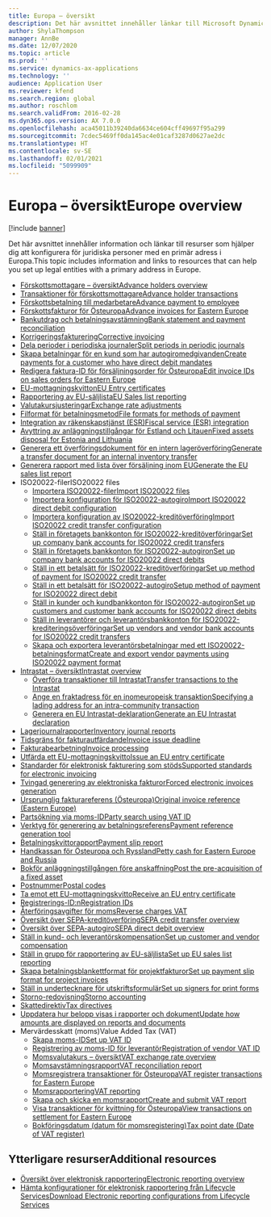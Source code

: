 ```yaml
---
title: Europa – översikt
description: Det här avsnittet innehåller länkar till Microsoft Dynamics 365 Finance dokumentationsresurser för Europa.
author: ShylaThompson
manager: AnnBe
ms.date: 12/07/2020
ms.topic: article
ms.prod: ''
ms.service: dynamics-ax-applications
ms.technology: ''
audience: Application User
ms.reviewer: kfend
ms.search.region: global
ms.author: roschlom
ms.search.validFrom: 2016-02-28
ms.dyn365.ops.version: AX 7.0.0
ms.openlocfilehash: aca45011b39240da6634ce604cff49697f95a299
ms.sourcegitcommit: 7cdec5469ff0da145ac4e01caf3287d0627ae2dc
ms.translationtype: HT
ms.contentlocale: sv-SE
ms.lasthandoff: 02/01/2021
ms.locfileid: "5099909"
---
```

# <a name="europe-overview"></a><span data-ttu-id="f5ff9-103">Europa – översikt</span><span class="sxs-lookup"><span data-stu-id="f5ff9-103">Europe overview</span></span>

[!include [banner](../includes/banner.md)]

<span data-ttu-id="f5ff9-104">Det här avsnittet innehåller information och länkar till resurser som hjälper dig att konfigurera för juridiska personer med en primär adress i Europa.</span><span class="sxs-lookup"><span data-stu-id="f5ff9-104">This topic includes information and links to resources that can help you set up legal entities with a primary address in Europe.</span></span> 

- [<span data-ttu-id="f5ff9-105">Förskottsmottagare – översikt</span><span class="sxs-lookup"><span data-stu-id="f5ff9-105">Advance holders overview</span></span>](emea-advance-holders.md)
 - [<span data-ttu-id="f5ff9-106">Transaktioner för förskottsmottagare</span><span class="sxs-lookup"><span data-stu-id="f5ff9-106">Advance holder transactions</span></span>](emea-advance-holders-transactions.md)
 - [<span data-ttu-id="f5ff9-107">Förskottsbetalning till medarbetare</span><span class="sxs-lookup"><span data-stu-id="f5ff9-107">Advance payment to employee</span></span>](tasks/advance-payment-employee.md)
- [<span data-ttu-id="f5ff9-108">Förskottsfakturor för Östeuropa</span><span class="sxs-lookup"><span data-stu-id="f5ff9-108">Advance invoices for Eastern Europe</span></span>](emea-advance-invoice.md)
- [<span data-ttu-id="f5ff9-109">Bankutdrag och betalningsavstämning</span><span class="sxs-lookup"><span data-stu-id="f5ff9-109">Bank statement and payment reconciliation</span></span>](emea-bank-reconciliation.md)
- [<span data-ttu-id="f5ff9-110">Korrigeringsfakturering</span><span class="sxs-lookup"><span data-stu-id="f5ff9-110">Corrective invoicing</span></span>](emea-corrective-invoice.md)
- [<span data-ttu-id="f5ff9-111">Dela perioder i periodiska journaler</span><span class="sxs-lookup"><span data-stu-id="f5ff9-111">Split periods in periodic journals</span></span>](emea-create-post-periodic-journals.md)
- [<span data-ttu-id="f5ff9-112">Skapa betalningar för en kund som har autogiromedgivanden</span><span class="sxs-lookup"><span data-stu-id="f5ff9-112">Create payments for a customer who have direct debit mandates</span></span>](tasks/create-payments-customers-who-have-direct-debit-mandates.md)
- [<span data-ttu-id="f5ff9-113">Redigera faktura-ID för försäljningsorder för Östeuropa</span><span class="sxs-lookup"><span data-stu-id="f5ff9-113">Edit invoice IDs on sales orders for Eastern Europe</span></span>](emea-edit-invoice-id-sales-orders.md)
- [<span data-ttu-id="f5ff9-114">EU-mottagningskvitton</span><span class="sxs-lookup"><span data-stu-id="f5ff9-114">EU Entry certificates</span></span>](emea-entry-certificates.md)
- [<span data-ttu-id="f5ff9-115">Rapportering av EU-säljlista</span><span class="sxs-lookup"><span data-stu-id="f5ff9-115">EU Sales list reporting</span></span>](emea-eu-sales-list.md)
- [<span data-ttu-id="f5ff9-116">Valutakursjusteringar</span><span class="sxs-lookup"><span data-stu-id="f5ff9-116">Exchange rate adjustments</span></span>](emea-exchange-rate-adjustments.md)
- [<span data-ttu-id="f5ff9-117">Filformat för betalningsmetod</span><span class="sxs-lookup"><span data-stu-id="f5ff9-117">File formats for methods of payment</span></span>](emea-select-file-formats-for-the-method-of-payments.md)
- [<span data-ttu-id="f5ff9-118">Integration av räkenskapstjänst (ESR)</span><span class="sxs-lookup"><span data-stu-id="f5ff9-118">Fiscal service (ESR) integration</span></span>](emea-fiscal-service-integration.md)
- [<span data-ttu-id="f5ff9-119">Avyttring av anläggningstillgångar för Estland och Litauen</span><span class="sxs-lookup"><span data-stu-id="f5ff9-119">Fixed assets disposal for Estonia and Lithuania</span></span>](emea-credit-note-reverse-fixed-asset-sale.md)
- [<span data-ttu-id="f5ff9-120">Generera ett överföringsdokument för en intern lageröverföring</span><span class="sxs-lookup"><span data-stu-id="f5ff9-120">Generate a transfer document for an internal inventory transfer</span></span>](tasks/transfer-document-internal-inventory-transfer.md)
- [<span data-ttu-id="f5ff9-121">Generera rapport med lista över försäljning inom EU</span><span class="sxs-lookup"><span data-stu-id="f5ff9-121">Generate the EU sales list report</span></span>](tasks/eur-00011-eu-sales-list-report.md)
- <span data-ttu-id="f5ff9-122">ISO20022-filer</span><span class="sxs-lookup"><span data-stu-id="f5ff9-122">ISO20022 files</span></span>
  - [<span data-ttu-id="f5ff9-123">Importera ISO20022-filer</span><span class="sxs-lookup"><span data-stu-id="f5ff9-123">Import ISO20022 files</span></span>](emea-ISO20022-file-formats.md)
  - [<span data-ttu-id="f5ff9-124">Importera konfiguration för ISO20022-autogiro</span><span class="sxs-lookup"><span data-stu-id="f5ff9-124">Import ISO20022 direct debit configuration</span></span>](tasks/import-iso20022-direct-debit-configuration.md)
  - [<span data-ttu-id="f5ff9-125">Importera konfiguration av ISO20022-kreditöverföring</span><span class="sxs-lookup"><span data-stu-id="f5ff9-125">Import ISO20022 credit transfer configuration</span></span>](tasks/import-iso20022-credit-transfer-configuration.md)
  - [<span data-ttu-id="f5ff9-126">Ställ in företagets bankkonton för ISO20022-kreditöverföringar</span><span class="sxs-lookup"><span data-stu-id="f5ff9-126">Set up company bank accounts for ISO20022 credit transfers</span></span>](tasks/set-up-company-bank-accounts-iso20022-credit-transfers.md)
  - [<span data-ttu-id="f5ff9-127">Ställ in företagets bankkonton för ISO20022-autogiron</span><span class="sxs-lookup"><span data-stu-id="f5ff9-127">Set up company bank accounts for ISO20022 direct debits</span></span>](tasks/set-up-company-bank-accounts-iso20022-direct-debits.md)
  - [<span data-ttu-id="f5ff9-128">Ställ in ett betalsätt för ISO20022-kreditöverföringar</span><span class="sxs-lookup"><span data-stu-id="f5ff9-128">Set up method of payment for ISO20022 credit transfer</span></span>](tasks/set-up-method-payment-iso20022-credit-transfer.md)
  - [<span data-ttu-id="f5ff9-129">Ställ in ett betalsätt för ISO20022-autogiro</span><span class="sxs-lookup"><span data-stu-id="f5ff9-129">Setup method of payment for ISO20022 direct debit</span></span>](tasks/setup-method-payment-iso20022-direct-debit.md)
  - [<span data-ttu-id="f5ff9-130">Ställ in kunder och kundbankkonton för ISO20022-autogiron</span><span class="sxs-lookup"><span data-stu-id="f5ff9-130">Set up customers and customer bank accounts for ISO20022 direct debits</span></span>](tasks/set-up-bank-accounts-iso20022-direct-debits.md)
  - [<span data-ttu-id="f5ff9-131">Ställ in leverantörer och leverantörsbankkonton för ISO20022-krediteringsöverföringar</span><span class="sxs-lookup"><span data-stu-id="f5ff9-131">Set up vendors and vendor bank accounts for ISO20022 credit transfers</span></span>](tasks/set-up-vendor-iso20022-credit-transfers.md)
  - [<span data-ttu-id="f5ff9-132">Skapa och exportera leverantörsbetalningar med ett ISO20022-betalningsformat</span><span class="sxs-lookup"><span data-stu-id="f5ff9-132">Create and export vendor payments using ISO20022 payment format</span></span>](tasks/create-export-vendor-payments-iso20022-payment-format.md)
- [<span data-ttu-id="f5ff9-133">Intrastat – översikt</span><span class="sxs-lookup"><span data-stu-id="f5ff9-133">Intrastat overview</span></span>](emea-intrastat.md)
  - [<span data-ttu-id="f5ff9-134">Överföra transaktioner till Intrastat</span><span class="sxs-lookup"><span data-stu-id="f5ff9-134">Transfer transactions to the Intrastat</span></span>](tasks/transfer-transactions-intrastat.md)
  - [<span data-ttu-id="f5ff9-135">Ange en fraktadress för en inomeuropeisk transaktion</span><span class="sxs-lookup"><span data-stu-id="f5ff9-135">Specifying a lading address for an intra-community transaction</span></span>](tasks/eur-00002-specify-lading-address-intra-community.md)
  - [<span data-ttu-id="f5ff9-136">Generera en EU Intrastat-deklaration</span><span class="sxs-lookup"><span data-stu-id="f5ff9-136">Generate an EU Intrastat declaration</span></span>](tasks/eur-00002-eu-intrastat-declaration.md)
- [<span data-ttu-id="f5ff9-137">Lagerjournalrapporter</span><span class="sxs-lookup"><span data-stu-id="f5ff9-137">Inventory journal reports</span></span>](emea-set-up-report-inventory-journal-names.md)
- [<span data-ttu-id="f5ff9-138">Tidsgräns för fakturautfärdande</span><span class="sxs-lookup"><span data-stu-id="f5ff9-138">Invoice issue deadline</span></span>](emea-invoice-issue-deadline.md)
- [<span data-ttu-id="f5ff9-139">Fakturabearbetning</span><span class="sxs-lookup"><span data-stu-id="f5ff9-139">Invoice processing</span></span>](emea-invoice-processing.md)
- [<span data-ttu-id="f5ff9-140">Utfärda ett EU-mottagningskvitto</span><span class="sxs-lookup"><span data-stu-id="f5ff9-140">Issue an EU entry certificate</span></span>](tasks/eur-00012-issue-eu-entry-certificate.md)
- [<span data-ttu-id="f5ff9-141">Standarder för elektronisk fakturering som stöds</span><span class="sxs-lookup"><span data-stu-id="f5ff9-141">Supported standards for electronic invoicing</span></span>](emea-oioubl-standards-electronic-invoicing.md)
- [<span data-ttu-id="f5ff9-142">Tvingad generering av elektroniska fakturor</span><span class="sxs-lookup"><span data-stu-id="f5ff9-142">Forced electronic invoices generation</span></span>](emea-eur-forced-einvoices.md)
- [<span data-ttu-id="f5ff9-143">Ursprunglig fakturareferens (Östeuropa)</span><span class="sxs-lookup"><span data-stu-id="f5ff9-143">Original invoice reference (Eastern Europe)</span></span>](tasks/ee-00004-original-invoice-reference.md)
- [<span data-ttu-id="f5ff9-144">Partsökning via moms-ID</span><span class="sxs-lookup"><span data-stu-id="f5ff9-144">Party search using VAT ID</span></span>](tasks/eur-00015-party-search-vat-id.md)
- [<span data-ttu-id="f5ff9-145">Verktyg för generering av betalningsreferens</span><span class="sxs-lookup"><span data-stu-id="f5ff9-145">Payment reference generation tool</span></span>](tasks/ee-00015-payment-reference-generation-tool.md)
- [<span data-ttu-id="f5ff9-146">Betalningskvittorapport</span><span class="sxs-lookup"><span data-stu-id="f5ff9-146">Payment slip report</span></span>](emea-eur-payment-slip-report-giro.md)
- [<span data-ttu-id="f5ff9-147">Handkassan för Östeuropa och Ryssland</span><span class="sxs-lookup"><span data-stu-id="f5ff9-147">Petty cash for Eastern Europe and Russia</span></span>](emea-petty-cash.md)
- [<span data-ttu-id="f5ff9-148">Bokför anläggningstillgången före anskaffning</span><span class="sxs-lookup"><span data-stu-id="f5ff9-148">Post the pre-acquisition of a fixed asset</span></span>](emea-pre-acquisition-acquisition-fixed-asset.md)
- [<span data-ttu-id="f5ff9-149">Postnummer</span><span class="sxs-lookup"><span data-stu-id="f5ff9-149">Postal codes</span></span>](emea-import-create-postal-codes-manually.md)
- [<span data-ttu-id="f5ff9-150">Ta emot ett EU-mottagningskvitto</span><span class="sxs-lookup"><span data-stu-id="f5ff9-150">Receive an EU entry certificate</span></span>](tasks/eur-00012-receive-eu-entry-certificate.md)
- [<span data-ttu-id="f5ff9-151">Registrerings-ID:n</span><span class="sxs-lookup"><span data-stu-id="f5ff9-151">Registration IDs</span></span>](emea-registration-ids.md)
- [<span data-ttu-id="f5ff9-152">Återföringsavgifter för moms</span><span class="sxs-lookup"><span data-stu-id="f5ff9-152">Reverse charges VAT</span></span>](emea-reverse-charge.md)
- [<span data-ttu-id="f5ff9-153">Översikt över SEPA-kreditöverföring</span><span class="sxs-lookup"><span data-stu-id="f5ff9-153">SEPA credit transfer overview</span></span>](../accounts-payable/sepa-credit-transfer.md)
- [<span data-ttu-id="f5ff9-154">Översikt över SEPA-autogiro</span><span class="sxs-lookup"><span data-stu-id="f5ff9-154">SEPA direct debit overview</span></span>](../accounts-receivable/sepa-direct-debit-overview.md)
- [<span data-ttu-id="f5ff9-155">Ställ in kund- och leverantörskompensation</span><span class="sxs-lookup"><span data-stu-id="f5ff9-155">Set up customer and vendor compensation</span></span>](emea-compensation-customer-vendor-transactions.md)
- [<span data-ttu-id="f5ff9-156">Ställ in grupp för rapportering av EU-säljlista</span><span class="sxs-lookup"><span data-stu-id="f5ff9-156">Set up EU sales list reporting</span></span>](tasks/eur-00011-eu-sales-list-reporting.md)
- [<span data-ttu-id="f5ff9-157">Skapa betalningsblankettformat för projektfakturor</span><span class="sxs-lookup"><span data-stu-id="f5ff9-157">Set up payment slip format for project invoices</span></span>](tasks/set-up-payment-slip-format-project-invoices.md)
- [<span data-ttu-id="f5ff9-158">Ställ in undertecknare för utskriftsformulär</span><span class="sxs-lookup"><span data-stu-id="f5ff9-158">Set up signers for print forms</span></span>](emea-set-up-signers-for-printing-forms.md)
- [<span data-ttu-id="f5ff9-159">Storno-redovisning</span><span class="sxs-lookup"><span data-stu-id="f5ff9-159">Storno accounting</span></span>](emea-storno.md)
- [<span data-ttu-id="f5ff9-160">Skattedirektiv</span><span class="sxs-lookup"><span data-stu-id="f5ff9-160">Tax directives</span></span>](emea-tax-directives.md)
- [<span data-ttu-id="f5ff9-161">Uppdatera hur belopp visas i rapporter och dokument</span><span class="sxs-lookup"><span data-stu-id="f5ff9-161">Update how amounts are displayed on reports and documents</span></span>](emea-amount-printing-forms.md)
- <span data-ttu-id="f5ff9-162">Mervärdesskatt (moms)</span><span class="sxs-lookup"><span data-stu-id="f5ff9-162">Value Added Tax (VAT)</span></span>
  - [<span data-ttu-id="f5ff9-163">Skapa moms-ID</span><span class="sxs-lookup"><span data-stu-id="f5ff9-163">Set up VAT ID</span></span>](tasks/eur-00015-vat-id.md)
  - [<span data-ttu-id="f5ff9-164">Registrering av moms-ID för leverantör</span><span class="sxs-lookup"><span data-stu-id="f5ff9-164">Registration of vendor VAT ID</span></span>](tasks/eur-00015-registration-vendor-vat-id.md)
  - [<span data-ttu-id="f5ff9-165">Momsvalutakurs – översikt</span><span class="sxs-lookup"><span data-stu-id="f5ff9-165">VAT exchange rate overview</span></span>](emea-vat-exchange-rate.md)
  - [<span data-ttu-id="f5ff9-166">Momsavstämningsrapport</span><span class="sxs-lookup"><span data-stu-id="f5ff9-166">VAT reconciliation report</span></span>](tasks/eur-00018-vat-reconciliation-report.md)
  - [<span data-ttu-id="f5ff9-167">Momsregistrera transaktioner för Östeuropa</span><span class="sxs-lookup"><span data-stu-id="f5ff9-167">VAT register transactions for Eastern Europe</span></span>](emea-vat-register-transactions.md)
  - [<span data-ttu-id="f5ff9-168">Momsrapportering</span><span class="sxs-lookup"><span data-stu-id="f5ff9-168">VAT reporting</span></span>](emea-vat-reporting.md)
  - [<span data-ttu-id="f5ff9-169">Skapa och skicka en momsrapport</span><span class="sxs-lookup"><span data-stu-id="f5ff9-169">Create and submit VAT report</span></span>](tasks/create-submit-vat-report.md)
  - [<span data-ttu-id="f5ff9-170">Visa transaktioner för kvittning för Östeuropa</span><span class="sxs-lookup"><span data-stu-id="f5ff9-170">View transactions on settlement for Eastern Europe</span></span>](emea-transactions-settlement-form.md)
  - [<span data-ttu-id="f5ff9-171">Bokföringsdatum (datum för momsregistering)</span><span class="sxs-lookup"><span data-stu-id="f5ff9-171">Tax point date (Date of VAT register)</span></span>](emea-tax-point-date.md)

## <a name="additional-resources"></a><span data-ttu-id="f5ff9-172">Ytterligare resurser</span><span class="sxs-lookup"><span data-stu-id="f5ff9-172">Additional resources</span></span>

- [<span data-ttu-id="f5ff9-173">Översikt över elektronisk rapportering</span><span class="sxs-lookup"><span data-stu-id="f5ff9-173">Electronic reporting overview</span></span>](../../dev-itpro/analytics/general-electronic-reporting.md)
- [<span data-ttu-id="f5ff9-174">Hämta konfigurationer för elektronisk rapportering från Lifecycle Services</span><span class="sxs-lookup"><span data-stu-id="f5ff9-174">Download Electronic reporting configurations from Lifecycle Services</span></span>](../../dev-itpro/analytics/download-electronic-reporting-configuration-lcs.md)
